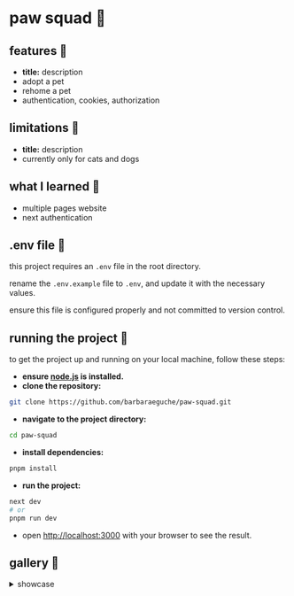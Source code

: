 # paw squad 🐾


## features 👾
- **title:** description
- adopt a pet
- rehome a pet
- authentication, cookies, authorization

## limitations 🚨
- **title:** description
- currently only for cats and dogs

## what I learned 💭
- multiple pages website
- next authentication

## .env file 📄
this project requires an `.env` file in the root directory.

rename the `.env.example` file to `.env`, and update it with the necessary values.

ensure this file is configured properly and not committed to version control.

## running the project 🏁
to get the project up and running on your local machine, follow these steps:

- **ensure [node.js](https://nodejs.org/en) is installed.**
- **clone the repository:**
```bash
git clone https://github.com/barbaraeguche/paw-squad.git
```
- **navigate to the project directory:**
```bash
cd paw-squad
```
- **install dependencies:**
```bash
pnpm install
```
- **run the project:**
```bash
next dev
# or
pnpm run dev
```
- open [http://localhost:3000](http://localhost:3000) with your browser to see the result.

## gallery 📸
<details>
  <summary>showcase</summary>

</details>